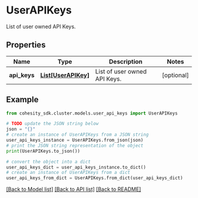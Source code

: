 # UserAPIKeys

List of user owned API Keys.

## Properties

Name | Type | Description | Notes
------------ | ------------- | ------------- | -------------
**api_keys** | [**List[UserAPIKey]**](UserAPIKey.md) | List of user owned API Keys. | [optional] 

## Example

```python
from cohesity_sdk.cluster.models.user_api_keys import UserAPIKeys

# TODO update the JSON string below
json = "{}"
# create an instance of UserAPIKeys from a JSON string
user_api_keys_instance = UserAPIKeys.from_json(json)
# print the JSON string representation of the object
print(UserAPIKeys.to_json())

# convert the object into a dict
user_api_keys_dict = user_api_keys_instance.to_dict()
# create an instance of UserAPIKeys from a dict
user_api_keys_from_dict = UserAPIKeys.from_dict(user_api_keys_dict)
```
[[Back to Model list]](../README.md#documentation-for-models) [[Back to API list]](../README.md#documentation-for-api-endpoints) [[Back to README]](../README.md)


